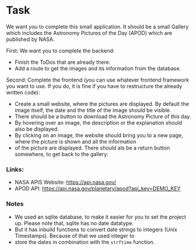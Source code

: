 # Task

We want you to complete this small application. It should be a small Gallery which includes the Astronomy Pictures of the Day (APOD) 
which are published by NASA.

First: We want you to complete the backend:
- Finish the ToDos that are already there.
- Add a route to get the images and its information from the database.

Second: Complete the frontend (you can use whatever frontend framework you want to use. If you do, it is fine if you have
to restructure the already written code):
- Create a small website, where the pictures are displayed. By default the image itself, the date and the title of the image should be visible.
- There should be a button to download the Astronomy Picture of this day.
- By hovering over an image, the description or the explanation should also be displayed.
- By clicking on an image, the website should bring you to a new page, where the picture is shown and all the information 
- of the picture are displayed. There should als be a return button somewhere, to get back to the gallery.

### Links:
- NASA APIS Website: https://api.nasa.gov/
- APOD API: https://api.nasa.gov/planetary/apod?api_key=DEMO_KEY

### Notes
- We used an sqlite database, to make it easier for you to set the project up. Please note that, sqlite has no date datatype. 
- But it has inbuild functions to convert date strings to integers (Unix Timestamps). Because of that we used integer to 
- store the dates in combination with the ```strftime```  function. 
